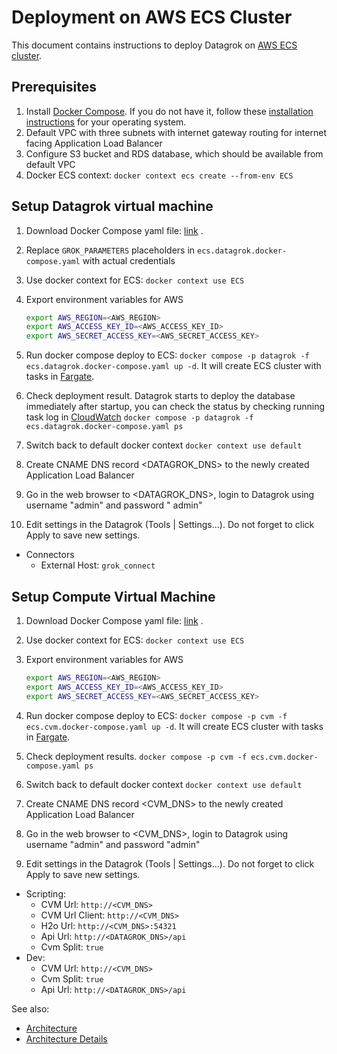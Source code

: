 <!-- TITLE: Deployment on AWS ECS Cluster-->
<!-- SUBTITLE: -->

# Deployment on AWS ECS Cluster

This document contains instructions to deploy Datagrok on [AWS ECS cluster](https://aws.amazon.com/ecs/).

## Prerequisites

1. Install [Docker Compose](https://docs.docker.com/compose/). If you do not have it, follow
   these [installation instructions](https://docs.docker.com/compose/install/) for your operating system.
2. Default VPC with three subnets with internet gateway routing for internet facing Application Load Balancer
3. Configure S3 bucket and RDS database, which should be available from default VPC
4. Docker ECS context: `docker context ecs create --from-env ECS`

## Setup Datagrok virtual machine

1. Download Docker Compose yaml
   file: [link](https://github.com/datagrok-ai/public/blob/master/docker/ecs.datagrok.docker-compose.yaml)
   .
2. Replace `GROK_PARAMETERS` placeholders in `ecs.datagrok.docker-compose.yaml` with actual credentials
3. Use docker context for ECS:
   `docker context use ECS`
4. Export environment variables for AWS
   ```bash
   export AWS_REGION=<AWS_REGION>
   export AWS_ACCESS_KEY_ID=<AWS_ACCESS_KEY_ID>
   export AWS_SECRET_ACCESS_KEY=<AWS_SECRET_ACCESS_KEY>
   ```
5. Run docker compose deploy to ECS:
   `docker compose -p datagrok -f ecs.datagrok.docker-compose.yaml up -d`. It will create ECS cluster with tasks
   in [Fargate](https://aws.amazon.com/fargate/).

6. Check deployment result. Datagrok starts to deploy the database immediately after startup, you can check the status
   by checking running task log in
   [CloudWatch](https://aws.amazon.com/cloudwatch/)
   `docker compose -p datagrok -f ecs.datagrok.docker-compose.yaml ps`

7. Switch back to default docker context
   `docker context use default`

8. Create CNAME DNS record <DATAGROK_DNS> to the newly created Application Load Balancer

9. Go in the web browser to <DATAGROK_DNS>, login to Datagrok using username "admin" and password "
   admin"

10. Edit settings in the Datagrok (Tools | Settings...). Do not forget to click Apply to save new settings.

* Connectors
    * External Host: `grok_connect`

## Setup Compute Virtual Machine

1. Download Docker Compose yaml
   file: [link](https://github.com/datagrok-ai/public/blob/master/docker/ecs.cvm.docker-compose.yaml)
   .
2. Use docker context for ECS:
   `docker context use ECS`
3. Export environment variables for AWS
   ```bash
   export AWS_REGION=<AWS_REGION>
   export AWS_ACCESS_KEY_ID=<AWS_ACCESS_KEY_ID>
   export AWS_SECRET_ACCESS_KEY=<AWS_SECRET_ACCESS_KEY>
   ```
4. Run docker compose deploy to ECS:
   `docker compose -p cvm -f ecs.cvm.docker-compose.yaml up -d`. It will create ECS cluster with tasks
   in [Fargate](https://aws.amazon.com/fargate/).

5. Check deployment results.
   `docker compose -p cvm -f ecs.cvm.docker-compose.yaml ps`

6. Switch back to default docker context
   `docker context use default`

7. Create CNAME DNS record <CVM_DNS> to the newly created Application Load Balancer

8. Go in the web browser to <CVM_DNS>, login to Datagrok using username "admin" and password "admin"

9. Edit settings in the Datagrok (Tools | Settings...). Do not forget to click Apply to save new settings.

* Scripting:
    * CVM Url: `http://<CVM_DNS>`
    * CVM Url Client: `http://<CVM_DNS>`
    * H2o Url: `http://<CVM_DNS>:54321`
    * Api Url: `http://<DATAGROK_DNS>/api`
    * Cvm Split: `true`
* Dev:
    * CVM Url: `http://<CVM_DNS>`
    * Cvm Split: `true`
    * Api Url: `http://<DATAGROK_DNS>/api`

See also:

* [Architecture](../../develop/admin/architecture.md)
* [Architecture Details](../../develop/admin/infrastructure.md)
